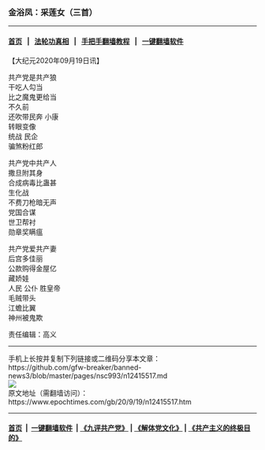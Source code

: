 ### 金浴凤：采莲女（三首）
------------------------

#### [首页](https://github.com/gfw-breaker/banned-news3/blob/master/README.md) &nbsp;&nbsp;|&nbsp;&nbsp; [法轮功真相](https://github.com/begood0513/basic/blob/master/README.md)  &nbsp;&nbsp;|&nbsp;&nbsp; [手把手翻墙教程](https://github.com/gfw-breaker/guides/wiki)  &nbsp;&nbsp;|&nbsp;&nbsp; [一键翻墙软件](https://github.com/gfw-breaker/nogfw/blob/master/README.md)  



<div><p>
 【大纪元2020年09月19日讯】
</p>
<p>
 共产党是共产狼
 <br/>
 干吃人勾当
 <br/>
 比之魔鬼更给当
 <br/>
 不久前
 <br/>
 还吹带民奔
 <ok href="https://www.epochtimes.com/gb/tag/%E5%B0%8F%E5%BA%B7.html">
  小康
 </ok>
 <br/>
 转眼变像
 <br/>
 <ok href="https://www.epochtimes.com/gb/tag/%E7%BB%9F%E6%88%98.html">
  统战
 </ok>
 民企
 <br/>
 骗煞粉红郎
</p>
<p>
 共产党中共产人
 <br/>
 撒旦附其身
 <br/>
 合成病毒比蛊甚
 <br/>
 <ok href="https://www.epochtimes.com/gb/tag/%E7%94%9F%E5%8C%96%E6%88%98.html">
  生化战
 </ok>
 <br/>
 不费刀枪暗无声
 <br/>
 党国合谋
 <br/>
 世卫帮衬
 <br/>
 勋章奖瞒瘟
</p>
<p>
 共产党爱共产妻
 <br/>
 后宫多佳丽
 <br/>
 公款购得金屋亿
 <br/>
 藏娇娃
 <br/>
 人民
 <ok href="https://www.epochtimes.com/gb/tag/%E5%85%AC%E4%BB%86.html">
  公仆
 </ok>
 胜皇帝
 <br/>
 毛贼带头
 <br/>
 江蟾比翼
 <br/>
 神州被鬼欺
</p>
<p>
 责任编辑：高义
</p>
</div>
<hr/>
手机上长按并复制下列链接或二维码分享本文章：<br/>
https://github.com/gfw-breaker/banned-news3/blob/master/pages/nsc993/n12415517.md <br/>
<a href='https://github.com/gfw-breaker/banned-news3/blob/master/pages/nsc993/n12415517.md'><img src='https://github.com/gfw-breaker/banned-news3/blob/master/pages/nsc993/n12415517.md.png'/></a> <br/>
原文地址（需翻墙访问）：https://www.epochtimes.com/gb/20/9/19/n12415517.htm


------------------------
#### [首页](https://github.com/gfw-breaker/banned-news3/blob/master/README.md) &nbsp;|&nbsp; [一键翻墙软件](https://github.com/gfw-breaker/nogfw/blob/master/README.md) &nbsp;| [《九评共产党》](https://github.com/gfw-breaker/9ping.md/blob/master/README.md#九评之一评共产党是什么) | [《解体党文化》](https://github.com/gfw-breaker/jtdwh.md/blob/master/README.md) | [《共产主义的终极目的》](https://github.com/gfw-breaker/gczydzjmd.md/blob/master/README.md)


<img src='http://gfw-breaker.win/banned-news3/pages/nsc993/n12415517.md' width='0px' height='0px'/>